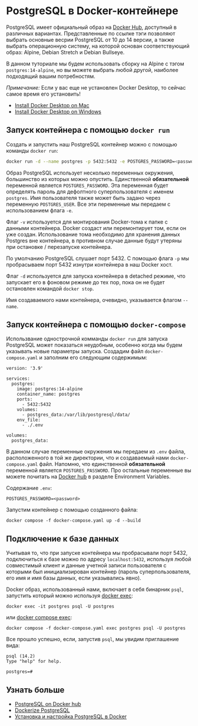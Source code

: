 # PostgreSQL в Docker-контейнере

PostgreSQL имеет официальный образ на [Docker Hub](https://hub.docker.com/_/postgres), доступный в различных вариантах. Представленные по ссылке тэги позволяют выбрать основные весрии PostgreSQL от 10 до 14 версии, а также выбрать операционную систему, на которой основан соответствующий образ: Alpine, Debian Stretch и Debian Bullseye.

В данном туториале мы будем использовать сборку на Alpine с тэгом `postgres:14-alpine`, но вы можете выбрать любой другой, наиболее подходящий вашим потребностям.

_Примечание:_ Если у вас еще не установлен Docker Desktop, то сейчас самое время его установить!
- [Install Docker Desktop on Mac](https://docs.docker.com/desktop/mac/install/)
- [Install Docker Desktop on Windows](https://docs.docker.com/desktop/windows/install/)


## Запуск контейнера с помощью `docker run`
Создать и запустить наш PostgreSQL контейнер можно с помощью команды `docker run`:

```bash
docker run -d --name postgres -p 5432:5432 -e POSTGRES_PASSWORD=<password> -v postgres:/var/lib/postgresql/data postgres:14-alpine
```

Образ PostgreSQL использует несколько переменных окружения, большинство из которых можно опустить. Единственной **обязательной** переменной является `POSTGRES_PASSWORD`. Эта переменная будет определять пароль для дефолтного суперпользователя с именем `postgres`. Имя пользователя также может быть задано через переменную `POSTGRES_USER`. Все эти переменные мы передаем с использованием флага `-e`.

Флаг `-v` используется для монтирования Docker-тома к папке с данными контейнера. Docker создаст или перемонтирует том, если он уже создан. Использование тома необходимо для хранения данных Postgres вне контейнера, в противном случае данные будут утеряны при остановке / перезапуске контейнера.

По умолчанию PostgreSQL слушает порт 5432. С помощью флага `-p` мы пробрасываем порт 5432 изнутри контейнера в наш Docker хост.

Флаг `-d` используется для запуска контейнера в detached режиме, что запускает его в фоновом режиме до тех пор, пока он не будет остановлен командой `docker stop`.

Имя создаваемого нами контейнера, очевидно, указывается флагом `--name`.

## Запуск контейнера с помощью `docker-compose`
Использвание однострочной комманды `docker run` для запуска PostgreSQL может показаться неудобным, особенно когда мы будем указывать новые параметры запуска.
Создадим файл `docker-compose.yaml` и заполним его следующим содержимым:
```
version: '3.9'

services:
  postgres:
    image: postgres:14-alpine
    container_name: postgres
    ports:
      - 5432:5432
    volumes:
      - postgres_data:/var/lib/postgresql/data/
    env_file:
      - ./.env

volumes:
  postgres_data:
```
В данном случае переменные окружения мы передаем из `.env` файла, расположенного в той же директории, что и создаваемый нами `docker-compose.yaml` файл. Напомню, что единственной **обязательной** переменной является `POSTGRES_PASSWORD`. Про остальные переменные вы можете почитать на [Docker hub](https://hub.docker.com/_/postgres) в разделе Environment Variables.

Содержание `.env`:
```
POSTGRES_PASSWORD=<password>
```

Запустим контейнер с помощью созданного файла:
```
docker compose -f docker-compose.yaml up -d --build
```


## Подключение к базе данных
Учитывая то, что при запуске контейнера мы пробрасывали порт 5432, подключиться к базе можно по адресу `localhost:5432`, используя любой совместимый клиент и данные учетной записи пользователя с которыми был инициализирован контейнер (пароль суперпользователя, его имя и имя базы данных, если указывались явно).

Docker образ, использованный нами, включает в себя бинарник `psql`, запустить который можно используя [docker exec](https://docs.docker.com/engine/reference/commandline/exec/):
```
docker exec -it postgres psql -U postgres
```

или [docker compose exec](https://docs.docker.com/compose/reference/exec/):
```
docker compose -f docker-compose.yaml exec postgres psql -U postgres
```
Все прошло успешно, если, запустив `psql`, мы увидим приглашение вида:
```
psql (14.2)
Type "help" for help.

postgres=#
```

## Узнать больше
- [PostgreSQL on Docker hub](https://hub.docker.com/_/postgres)
- [Dockerize PostgreSQL](https://docs.docker.com/samples/postgresql_service/)
- [Установка и настройка PostgreSQL в Docker](https://selectel.ru/blog/postgresql-docker-setup/)
